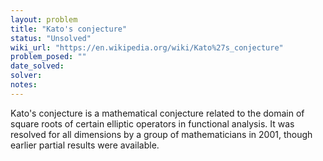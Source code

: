 ```yaml
---
layout: problem
title: "Kato's conjecture"
status: "Unsolved"
wiki_url: "https://en.wikipedia.org/wiki/Kato%27s_conjecture"
problem_posed: ""
date_solved:
solver:
notes:
---
```

Kato's conjecture is a mathematical conjecture related to the domain of square roots of certain elliptic operators in functional analysis. It was resolved for all dimensions by a group of mathematicians in 2001, though earlier partial results were available.